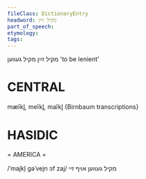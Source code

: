 ```yaml
---
fileClass: DictionaryEntry
headword: מקיל זײַן
part_of_speech: 
etymology: 
tags: 
---
```

מקיל זײַן
מקיל געווען
'to be lenient'

CENTRAL
========

mæĭkl̥, meĭkl̥, maĭkl̥ {Birnbaum transcriptions}

HASIDIC
=======
= AMERICA = 

/ˈmajkl̩ gəˈvejn ɔf zaj/ מקיל געווען אויף זיי